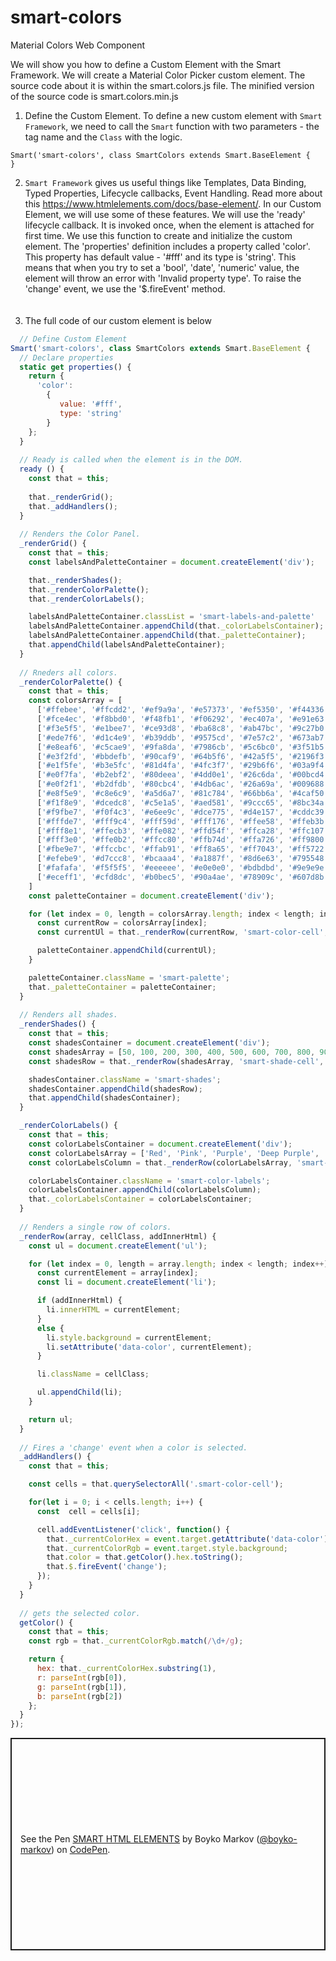 # smart-colors
Material Colors Web Component

We will show you how to define a Custom Element with the Smart Framework. We will create a Material Color Picker custom element. The source code about it is within the smart.colors.js file. The minified version of the source code is smart.colors.min.js

1. Define the Custom Element. To define a new custom element with `Smart Framework`, we need to call the `Smart` function with two parameters - the tag name and the `Class` with the logic.

```
Smart('smart-colors', class SmartColors extends Smart.BaseElement {  
}
```

2. `Smart Framework` gives us useful things like Templates, Data Binding, Typed Properties, Lifecycle callbacks, Event Handling. Read more about this <a target="_blank" href="https://www.htmlelements.com/docs/base-element/">https://www.htmlelements.com/docs/base-element/</a>. In our Custom Element, we will use some of these features. We will use the 'ready' lifecycle callback. It is invoked once, when the element is attached for first time. We use this function to create and initialize the custom element. The 'properties' definition includes a property called 'color'. This property has default value - '#fff' and its type is 'string'. This means that when you try to set a 'bool', 'date', 'numeric' value, the element will throw an error with 'Invalid property type'. To raise the 'change' event, we use the '$.fireEvent' method.  
<br/><br/>
3. The full code of our custom element is below
```javascript
  // Define Custom Element
Smart('smart-colors', class SmartColors extends Smart.BaseElement {  
  // Declare properties
  static get properties() {  
    return {
      'color': 
        {
           value: '#fff',
           type: 'string'
        }
    };
  }
   
  // Ready is called when the element is in the DOM.
  ready () {
    const that = this;
    
    that._renderGrid();
    that._addHandlers();
  }
   
  // Renders the Color Panel.
  _renderGrid() {
    const that = this;
    const labelsAndPaletteContainer = document.createElement('div');

    that._renderShades();
    that._renderColorPalette();
    that._renderColorLabels();

    labelsAndPaletteContainer.classList = 'smart-labels-and-palette'
    labelsAndPaletteContainer.appendChild(that._colorLabelsContainer);
    labelsAndPaletteContainer.appendChild(that._paletteContainer);
    that.appendChild(labelsAndPaletteContainer);
  }
 
  // Rneders all colors.
  _renderColorPalette() {
    const that = this;
    const colorsArray = [
      ['#ffebee', '#ffcdd2', '#ef9a9a', '#e57373', '#ef5350', '#f44336', '#e53935', '#d32f2f', '#c62828', '#b71c1c', '#ff8a80', '#ff5252', '#ff1744', '#d50000'],
      ['#fce4ec', '#f8bbd0', '#f48fb1', '#f06292', '#ec407a', '#e91e63', '#d81b60', '#c2185b', '#ad1457', '#880e4f', '#ff80ab', '#ff4081', '#f50057', '#c51162'],
      ['#f3e5f5', '#e1bee7', '#ce93d8', '#ba68c8', '#ab47bc', '#9c27b0', '#8e24aa', '#7b1fa2', '#6a1b9a', '#4a148c', '#ea80fc', '#e040fb', '#d500f9', '#aa00ff'],
      ['#ede7f6', '#d1c4e9', '#b39ddb', '#9575cd', '#7e57c2', '#673ab7', '#5e35b1', '#512da8', '#4527a0', '#311b92', '#b388ff', '#7c4dff', '#651fff', '#6200ea'],
      ['#e8eaf6', '#c5cae9', '#9fa8da', '#7986cb', '#5c6bc0', '#3f51b5', '#3949ab', '#303f9f', '#283593', '#1a237e', '#8c9eff', '#536dfe', '#3d5afe', '#304ffe'],
      ['#e3f2fd', '#bbdefb', '#90caf9', '#64b5f6', '#42a5f5', '#2196f3', '#1e88e5', '#1976d2', '#1565c0', '#0d47a1', '#82b1ff', '#448aff', '#2979ff', '#2962ff'],
      ['#e1f5fe', '#b3e5fc', '#81d4fa', '#4fc3f7', '#29b6f6', '#03a9f4', '#039be5', '#0288d1', '#0277bd', '#01579b', '#80d8ff', '#40c4ff', '#00b0ff', '#0091ea'],
      ['#e0f7fa', '#b2ebf2', '#80deea', '#4dd0e1', '#26c6da', '#00bcd4', '#00acc1', '#0097a7', '#00838f', '#006064', '#84ffff', '#18ffff', '#00e5ff', '#00b8d4'],
      ['#e0f2f1', '#b2dfdb', '#80cbc4', '#4db6ac', '#26a69a', '#009688', '#00897b', '#00796b', '#00695c', '#004d40', '#a7ffeb', '#64ffda', '#1de9b6', '#00bfa5'],
      ['#e8f5e9', '#c8e6c9', '#a5d6a7', '#81c784', '#66bb6a', '#4caf50', '#43a047', '#388e3c', '#2e7d32', '#1b5e20', '#b9f6ca', '#69f0ae', '#00e676', '#00c853'],
      ['#f1f8e9', '#dcedc8', '#c5e1a5', '#aed581', '#9ccc65', '#8bc34a', '#7cb342', '#689f38', '#558b2f', '#33691e', '#ccff90', '#b2ff59', '#76ff03', '#64dd17'],
      ['#f9fbe7', '#f0f4c3', '#e6ee9c', '#dce775', '#d4e157', '#cddc39', '#c0ca33', '#afb42b', '#9e9d24', '#827717', '#f4ff81', '#eeff41', '#c6ff00', '#aeea00'],
      ['#fffde7', '#fff9c4', '#fff59d', '#fff176', '#ffee58', '#ffeb3b', '#fdd835', '#fbc02d', '#f9a825', '#f57f17', '#ffff8d', '#ffff00', '#ffea00', '#ffd600'],
      ['#fff8e1', '#ffecb3', '#ffe082', '#ffd54f', '#ffca28', '#ffc107', '#ffb300', '#ffa000', '#ff8f00', '#ff6f00', '#ffe57f', '#ffd740', '#ffc400', '#ffab00'],
      ['#fff3e0', '#ffe0b2', '#ffcc80', '#ffb74d', '#ffa726', '#ff9800', '#fb8c00', '#f57c00', '#ef6c00', '#e65100', '#ffd180', '#ffab40', '#ff9100', '#ff6d00'],
      ['#fbe9e7', '#ffccbc', '#ffab91', '#ff8a65', '#ff7043', '#ff5722', '#f4511e', '#e64a19', '#d84315', '#bf360c', '#ff9e80', '#ff6e40', '#ff3d00', '#dd2c00'],
      ['#efebe9', '#d7ccc8', '#bcaaa4', '#a1887f', '#8d6e63', '#795548', '#6d4c41', '#5d4037', '#4e342e', '#3e2723'],
      ['#fafafa', '#f5f5f5', '#eeeeee', '#e0e0e0', '#bdbdbd', '#9e9e9e', '#757575', '#616161', '#424242', '#212121'],
      ['#eceff1', '#cfd8dc', '#b0bec5', '#90a4ae', '#78909c', '#607d8b', '#546e7a', '#455a64', '#37474f', '#263238'],
    ]
    const paletteContainer = document.createElement('div');

    for (let index = 0, length = colorsArray.length; index < length; index++) {
      const currentRow = colorsArray[index];
      const currentUl = that._renderRow(currentRow, 'smart-color-cell', false);

      paletteContainer.appendChild(currentUl);
    }

    paletteContainer.className = 'smart-palette';
    that._paletteContainer = paletteContainer;
  }
  
  // Renders all shades.
  _renderShades() {
    const that = this;
    const shadesContainer = document.createElement('div');
    const shadesArray = [50, 100, 200, 300, 400, 500, 600, 700, 800, 900, 'A 100', 'A 200', 'A 400', 'A 700'];
    const shadesRow = that._renderRow(shadesArray, 'smart-shade-cell', true);

    shadesContainer.className = 'smart-shades';
    shadesContainer.appendChild(shadesRow);
    that.appendChild(shadesContainer);
  }

  _renderColorLabels() {
    const that = this;
    const colorLabelsContainer = document.createElement('div');
    const colorLabelsArray = ['Red', 'Pink', 'Purple', 'Deep Purple', 'Indigo', 'Blue', 'Light Blue', 'Cyan', 'Teal', 'Green', 'Light Green', 'Lime', 'Yellow', 'Amber', 'Orange', 'Deep Orange', 'Brown', 'Grey', 'Blue Grey'];
    const colorLabelsColumn = that._renderRow(colorLabelsArray, 'smart-color-label', true);

    colorLabelsContainer.className = 'smart-color-labels';
    colorLabelsContainer.appendChild(colorLabelsColumn);
    that._colorLabelsContainer = colorLabelsContainer;
  }
  
  // Renders a single row of colors.
  _renderRow(array, cellClass, addInnerHtml) {
    const ul = document.createElement('ul');

    for (let index = 0, length = array.length; index < length; index++) {
      const currentElement = array[index];
      const li = document.createElement('li');

      if (addInnerHtml) {
        li.innerHTML = currentElement;
      }
      else {
        li.style.background = currentElement;
        li.setAttribute('data-color', currentElement);
      }

      li.className = cellClass;

      ul.appendChild(li);
    }

    return ul;
  }
  
  // Fires a 'change' event when a color is selected.
  _addHandlers() {
    const that = this;

    const cells = that.querySelectorAll('.smart-color-cell');

    for(let i = 0; i < cells.length; i++) {
      const  cell = cells[i];

      cell.addEventListener('click', function() {
        that._currentColorHex = event.target.getAttribute('data-color');
        that._currentColorRgb = event.target.style.background;
        that.color = that.getColor().hex.toString();
        that.$.fireEvent('change');
      });
    }
  }
 
  // gets the selected color.
  getColor() {
    const that = this;
    const rgb = that._currentColorRgb.match(/\d+/g);

    return {
      hex: that._currentColorHex.substring(1),
      r: parseInt(rgb[0]),
      g: parseInt(rgb[1]),
      b: parseInt(rgb[2])
    };
  }
});

```

<p class="codepen" data-height="340" data-theme-id="0" data-default-tab="js,result" data-user="boyko-markov" data-slug-hash="JqpWeb" style="height: 340px; box-sizing: border-box; display: flex; align-items: center; justify-content: center; border: 2px solid; margin: 1em 0; padding: 1em;" data-pen-title="SMART HTML ELEMENTS">
  <span>See the Pen <a href="https://codepen.io/boyko-markov/pen/JqpWeb/">
  SMART HTML ELEMENTS</a> by Boyko Markov (<a href="https://codepen.io/boyko-markov">@boyko-markov</a>)
  on <a href="https://codepen.io">CodePen</a>.</span>
</p>
<script async src="https://static.codepen.io/assets/embed/ei.js"></script>
  
